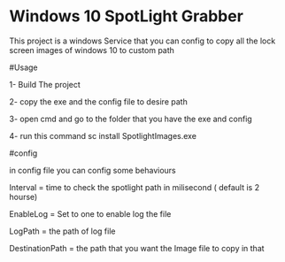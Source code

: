 # Windows 10 SpotLight Grabber
This project is a windows Service that you can config to copy all the lock screen images of windows 10 to custom path 

#Usage

1- Build The project

2- copy the exe and the config file to desire path

3- open cmd and go to the folder that you have the exe and config 

4- run this command sc install SpotlightImages.exe


#config 

in config file you can config some behaviours 

Interval = time to check the spotlight path in milisecond ( default is 2 hourse)

EnableLog = Set to one to enable log the file 

LogPath = the path of log file

DestinationPath = the path that you want the Image file to copy in that
